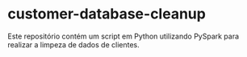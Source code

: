 # customer-database-cleanup
Este repositório contém um script em Python utilizando PySpark para realizar a limpeza de dados de clientes.
